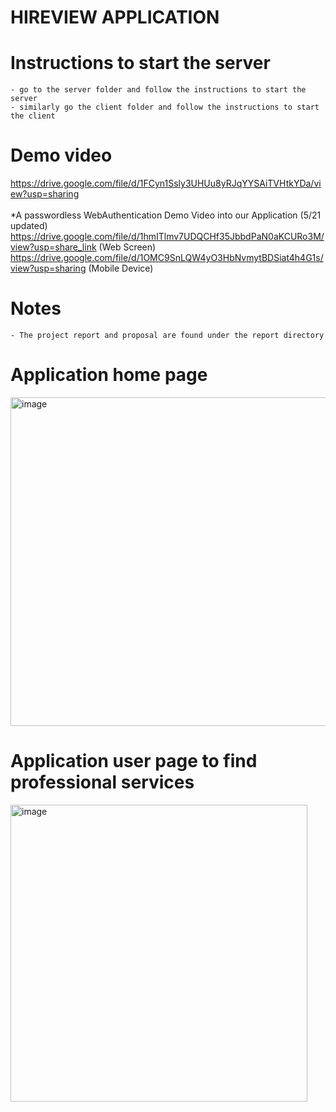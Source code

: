 # HIREVIEW APPLICATION


# Instructions to start the server
    - go to the server folder and follow the instructions to start the server
    - similarly go the client folder and follow the instructions to start the client

# Demo video
https://drive.google.com/file/d/1FCyn1Ssly3UHUu8yRJqYYSAiTVHtkYDa/view?usp=sharing 
<br><br>*A passwordless WebAuthentication Demo Video into our Application (5/21 updated)<br> 
https://drive.google.com/file/d/1hmITlmv7UDQCHf35JbbdPaN0aKCURo3M/view?usp=share_link (Web Screen)
https://drive.google.com/file/d/1OMC9SnLQW4yO3HbNvmytBDSiat4h4G1s/view?usp=sharing (Mobile Device)

# Notes
    - The project report and proposal are found under the report directory

# Application home page

<img width="526" alt="image" src="https://github.com/vijay517/HireView/assets/72249607/7609c57b-4c2f-46f5-bf3f-0e8263c245d6">


# Application user page to find professional services

<img width="475" alt="image" src="https://github.com/vijay517/HireView/assets/72249607/e6587450-d258-440f-a808-474bdd298b15">
